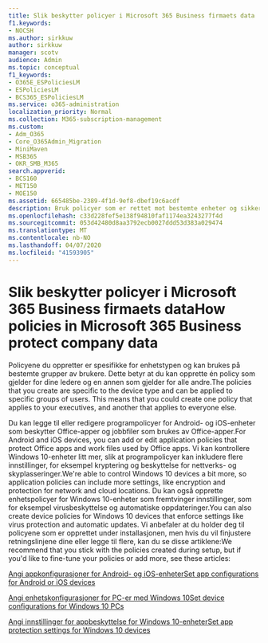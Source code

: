 ```yaml
---
title: Slik beskytter policyer i Microsoft 365 Business firmaets data
f1.keywords:
- NOCSH
ms.author: sirkkuw
author: sirkkuw
manager: scotv
audience: Admin
ms.topic: conceptual
f1_keywords:
- O365E_ESPoliciesLM
- ESPoliciesLM
- BCS365_ESPoliciesLM
ms.service: o365-administration
localization_priority: Normal
ms.collection: M365-subscription-management
ms.custom:
- Adm_O365
- Core_O365Admin_Migration
- MiniMaven
- MSB365
- OKR_SMB_M365
search.appverid:
- BCS160
- MET150
- MOE150
ms.assetid: 665485be-2389-4f1d-9ef8-dbef19c6acdf
description: Bruk policyer som er rettet mot bestemte enheter og sikkerhetsgrupper for å beskytte firmadata på brukernes personlige enheter.
ms.openlocfilehash: c33d228fef5e138f94810faf1174ea3243277f4d
ms.sourcegitcommit: 053d42480d8aa3792ecb0027ddd53d383a029474
ms.translationtype: MT
ms.contentlocale: nb-NO
ms.lasthandoff: 04/07/2020
ms.locfileid: "41593905"
---
```

# <a name="how-policies-in-microsoft-365-business-protect-company-data"></a><span data-ttu-id="010f1-103">Slik beskytter policyer i Microsoft 365 Business firmaets data</span><span class="sxs-lookup"><span data-stu-id="010f1-103">How policies in Microsoft 365 Business protect company data</span></span>

<span data-ttu-id="010f1-p101">Policyene du oppretter er spesifikke for enhetstypen og kan brukes på bestemte grupper av brukere. Dette betyr at du kan opprette én policy som gjelder for dine ledere og en annen som gjelder for alle andre.</span><span class="sxs-lookup"><span data-stu-id="010f1-p101">The policies that you create are specific to the device type and can be applied to specific groups of users. This means that you could create one policy that applies to your executives, and another that applies to everyone else.</span></span>
  
<span data-ttu-id="010f1-106">Du kan legge til eller redigere programpolicyer for Android- og iOS-enheter som beskytter Office-apper og jobbfiler som brukes av Office-apper.</span><span class="sxs-lookup"><span data-stu-id="010f1-106">For Android and iOS devices, you can add or edit application policies that protect Office apps and work files used by Office apps.</span></span> <span data-ttu-id="010f1-107">Vi kan kontrollere Windows 10-enheter litt mer, slik at programpolicyer kan inkludere flere innstillinger, for eksempel kryptering og beskyttelse for nettverks- og skyplasseringer.</span><span class="sxs-lookup"><span data-stu-id="010f1-107">We're able to control Windows 10 devices a bit more, so application policies can include more settings, like encryption and protection for network and cloud locations.</span></span> <span data-ttu-id="010f1-108">Du kan også opprette enhetspolicyer for Windows 10-enheter som fremtvinger innstillinger, som for eksempel virusbeskyttelse og automatiske oppdateringer.</span><span class="sxs-lookup"><span data-stu-id="010f1-108">You can also create device policies for Windows 10 devices that enforce settings like virus protection and automatic updates.</span></span> <span data-ttu-id="010f1-109">Vi anbefaler at du holder deg til policyene som er opprettet under installasjonen, men hvis du vil finjustere retningslinjene dine eller legge til flere, kan du se disse artiklene:</span><span class="sxs-lookup"><span data-stu-id="010f1-109">We recommend that you stick with the policies created during setup, but if you'd like to fine-tune your policies or add more, see these articles:</span></span>
  
[<span data-ttu-id="010f1-110">Angi appkonfigurasjoner for Android- og iOS-enheter</span><span class="sxs-lookup"><span data-stu-id="010f1-110">Set app configurations for Android or iOS devices</span></span>](app-protection-settings-for-android-and-ios.md)
  
[<span data-ttu-id="010f1-111">Angi enhetskonfigurasjoner for PC-er med Windows 10</span><span class="sxs-lookup"><span data-stu-id="010f1-111">Set device configurations for Windows 10 PCs</span></span>](protection-settings-for-windows-10-pcs.md)
  
[<span data-ttu-id="010f1-112">Angi innstillinger for appbeskyttelse for Windows 10-enheter</span><span class="sxs-lookup"><span data-stu-id="010f1-112">Set app protection settings for Windows 10 devices</span></span>](protection-settings-for-windows-10-devices.md)
  

